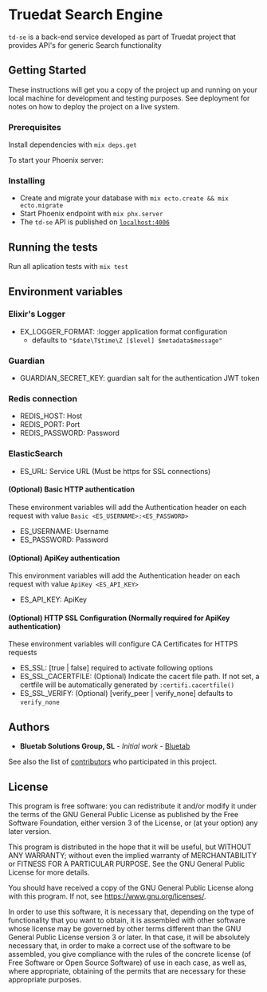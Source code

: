# Truedat Search Engine

`td-se` is a back-end service developed as part of Truedat project that provides
API's for generic Search functionality

## Getting Started

These instructions will get you a copy of the project up and running on your
local machine for development and testing purposes. See deployment for notes on
how to deploy the project on a live system.

### Prerequisites

Install dependencies with `mix deps.get`

To start your Phoenix server:

### Installing

- Create and migrate your database with `mix ecto.create && mix ecto.migrate`
- Start Phoenix endpoint with `mix phx.server`
- The `td-se` API is published on [`localhost:4006`](http://localhost:4006)

## Running the tests

Run all aplication tests with `mix test`

## Environment variables

### Elixir's Logger

- EX_LOGGER_FORMAT: :logger application format configuration
  - defaults to `"$date\T$time\Z [$level] $metadata$message"`

### Guardian

- GUARDIAN_SECRET_KEY: guardian salt for the authentication JWT token

### Redis connection

- REDIS_HOST: Host
- REDIS_PORT: Port
- REDIS_PASSWORD: Password

### ElasticSearch

- ES_URL: Service URL (Must be https for SSL connections)

#### (Optional) Basic HTTP authentication

These environment variables will add the Authentication header on each request
with value `Basic <ES_USERNAME>:<ES_PASSWORD>`

- ES_USERNAME: Username
- ES_PASSWORD: Password

#### (Optional) ApiKey authentication

This environment variables will add the Authentication header on each request
with value `ApiKey <ES_API_KEY>`

- ES_API_KEY: ApiKey

#### (Optional) HTTP SSL Configuration (Normally required for ApiKey authentication)

These environment variables will configure CA Certificates for HTTPS requests

- ES_SSL: [true | false] required to activate following options
- ES_SSL_CACERTFILE: (Optional) Indicate the cacert file path. If not set, a certfile will be automatically generated by `:certifi.cacertfile()`
- ES_SSL_VERIFY: (Optional) [verify_peer | verify_none] defaults to `verify_none`

## Authors

- **Bluetab Solutions Group, SL** - _Initial work_ -
  [Bluetab](http://www.bluetab.net)

See also the list of [contributors](https://github.com/bluetab/td-se) who
participated in this project.

## License

This program is free software: you can redistribute it and/or modify it under
the terms of the GNU General Public License as published by the Free Software
Foundation, either version 3 of the License, or (at your option) any later
version.

This program is distributed in the hope that it will be useful, but WITHOUT ANY
WARRANTY; without even the implied warranty of MERCHANTABILITY or FITNESS FOR A
PARTICULAR PURPOSE. See the GNU General Public License for more details.

You should have received a copy of the GNU General Public License along with
this program. If not, see https://www.gnu.org/licenses/.

In order to use this software, it is necessary that, depending on the type of
functionality that you want to obtain, it is assembled with other software whose
license may be governed by other terms different than the GNU General Public
License version 3 or later. In that case, it will be absolutely necessary that,
in order to make a correct use of the software to be assembled, you give
compliance with the rules of the concrete license (of Free Software or Open
Source Software) of use in each case, as well as, where appropriate, obtaining
of the permits that are necessary for these appropriate purposes.
